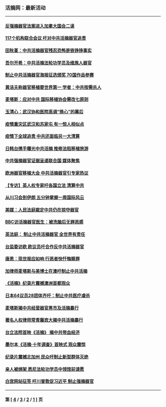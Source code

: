 ### 活摘网：最新活动
---
#### [反强摘器官法案进入加拿大国会二读](../../pages/nf5883/n13033450.md?07090430) 
#### [117个机构联合会议 吁对中共活摘器官追责](../../pages/nf5883/n12775087.md?07090430) 
#### [田秋堇：中共活摘器官残忍恐怖是铁铮铮事实](../../pages/nf5883/n12702148.md?07090430) 
#### [吾尔开希：中共活摘法轮功学员及维族人器官](../../pages/nf5883/n12693197.md?07090430) 
#### [制止中共活摘器官海报征选颁奖 70国作品参赛](../../pages/nf5883/n12692050.md?07090430) 
#### [黄洁夫称器官移植要世界第一 学者：中共按需杀人](../../pages/nf5883/n12572329.md?07090430) 
#### [麦塔斯：应对中共 国际移植协会需改七原则](../../pages/nf5883/n12514711.md?07090430) 
#### [玉清心：武汉协和医院高调“换心”的幕后](../../pages/nf5883/n12298730.md?07090430) 
#### [疫情重灾区武汉和苏家屯 有一惊人相似点](../../pages/nf5883/n12150824.md?07090430) 
#### [疫情下全球追责 中共还面临另一大清算](../../pages/nf5883/n12070397.md?07090430) 
#### [日韩台携手曝光中共活摘 推修法阻移植旅游](../../pages/nf5883/n11712046.md?07090430) 
#### [中共强摘器官证据呈递联合国 媒体聚焦](../../pages/nf5883/n11546426.md?07090430) 
#### [欧洲器官移植大会 中共活摘器官引专家热议](../../pages/nf5883/n11539095.md?07090430) 
#### [【专访】英人权专家吁各国立法 清算中共](../../pages/nf5883/n11367315.md?07090430) 
#### [从川习会到伊朗 五分钟掌握一周国际风云](../../pages/nf5883/n11338520.md?07090430) 
#### [美媒：人民法庭裁定中共仍在掠夺器官](../../pages/nf5883/n11334897.md?07090430) 
#### [BBC访活摘器官医生：被洗脑后无罪恶感](../../pages/nf5883/n11335935.md?07090430) 
#### [英法庭： 制止中共活摘器官 全世界有责任](../../pages/nf5883/n11330691.md?07090430) 
#### [台监委访欧 欧议员吁合作反中共活摘器官](../../pages/nf5883/n11109190.md?07090430) 
#### [唐恩：现世报应如响 行恶者快忏悔赎罪](../../pages/nf5883/n11104016.md?07090430) 
#### [加律师麦塔斯与美博士在澳吁制止中共活摘](../../pages/nf5883/n10724764.md?07090430) 
#### [《活摘》纪录片震撼澳洲首都观众](../../pages/nf5883/n10722747.md?07090430) 
#### [日本64议员28团体齐吁：制止中共医疗虐杀](../../pages/nf5883/n10587757.md?07090430) 
#### [麦塔斯揭中共经营器官黑市及活摘暴行](../../pages/nf5883/n10442407.md?07090430) 
#### [著名人权律师常青藤宾大揭中共活摘暴行](../../pages/nf5883/n10318181.md?07090430) 
#### [台立法院首映《活摘》 揭中共带血经济](../../pages/nf5883/n9938847.md?07090430) 
#### [墨尔本《活摘·十年调查》首映式 观众震惊](../../pages/nf5883/n9522572.md?07090430) 
#### [纪录片震撼北加州 民众吁制止新型群体灭绝](../../pages/nf5883/n9188314.md?07090430) 
#### [亲人被绑架 悉尼法轮功学员中领馆前请愿](../../pages/nf5883/n9056753.md?07090430) 
#### [白宫网站征签 吁川普敦促习近平 制止强摘器官](../../pages/nf5883/n9009661.md?07090430) 

---
#### 第 [ [4](./4.md?07090430) / [3](./3.md?07090430) / [2](./2.md?07090430) / [1](./1.md?07090430) ] 页
